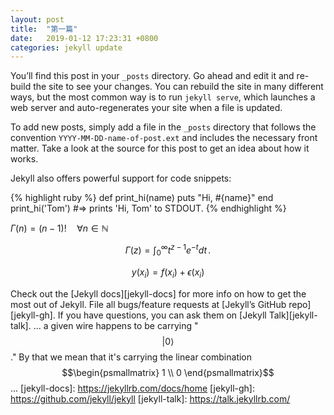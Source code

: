 ```yaml
---
layout: post
title:  "第一篇"
date:   2019-01-12 17:23:31 +0800
categories: jekyll update
---
```

You’ll find this post in your `_posts` directory. Go ahead and edit it and re-build the site to see your changes. You can rebuild the site in many different ways, but the most common way is to run `jekyll serve`, which launches a web server and auto-regenerates your site when a file is updated.

To add new posts, simply add a file in the `_posts` directory that follows the convention `YYYY-MM-DD-name-of-post.ext` and includes the necessary front matter. Take a look at the source for this post to get an idea about how it works.

Jekyll also offers powerful support for code snippets:

{% highlight ruby %}
def print_hi(name)
  puts "Hi, #{name}"
end
print_hi('Tom')
#=> prints 'Hi, Tom' to STDOUT.
{% endhighlight %}

$\Gamma(n) = (n-1)!\quad\forall n\in\mathbb N$

$$
\Gamma(z) = \int_0^\infty t^{z-1}e^{-t}dt\,.
$$

$$ y(x_i) = f(x_i) + \epsilon(x_i) $$

Check out the [Jekyll docs][jekyll-docs] for more info on how to get the most out of Jekyll. File all bugs/feature requests at [Jekyll’s GitHub repo][jekyll-gh]. If you have questions, you can ask them on [Jekyll Talk][jekyll-talk].
... a given wire happens to be carrying "$$\lvert 0\rangle$$."
By that we mean that it's carrying the linear combination
$$\begin{psmallmatrix} 1 \\ 0 \end{psmallmatrix}$$ ...
[jekyll-docs]: https://jekyllrb.com/docs/home
[jekyll-gh]:   https://github.com/jekyll/jekyll
[jekyll-talk]: https://talk.jekyllrb.com/

